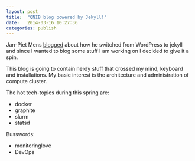 ```yaml
---
layout: post
title:  "QNIB blog powered by Jekyll!"
date:   2014-03-16 10:27:36
categories: publish
---
```


Jan-Piet Mens [blogged][jpm] about how he switched from WordPress to jekyll and since I wanted to blog
some stuff I am working on I decided to give it a spin.

This blog is going to contain nerdy stuff that crossed my mind, keyboard and installations.
My basic interest is the architecture and administration of compute cluster. 

The hot tech-topics during this spring are:

- docker
- graphite
- slurm
- statsd

Busswords:

- monitoringlove
- DevOps


[jpm]: http://jpmens.net/2011/06/14/deliciously-static-from-wordpress-to-jekyll/
